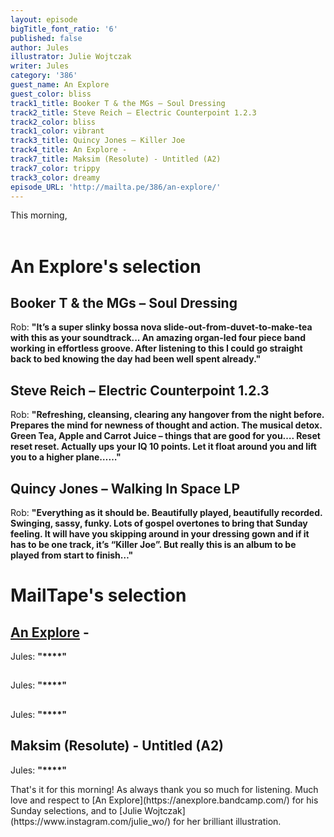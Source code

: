 ```yaml
---
layout: episode
bigTitle_font_ratio: '6'
published: false
author: Jules
illustrator: Julie Wojtczak
writer: Jules
category: '386'
guest_name: An Explore
guest_color: bliss
track1_title: Booker T & the MGs – Soul Dressing
track2_title: Steve Reich – Electric Counterpoint 1.2.3
track2_color: bliss
track1_color: vibrant
track3_title: Quincy Jones – Killer Joe
track4_title: An Explore -
track7_title: Maksim (Resolute) - Untitled (A2)
track7_color: trippy
track3_color: dreamy
episode_URL: 'http://mailta.pe/386/an-explore/'
---
```

<p id="introduction"> This morning, 
<br><br>

</p>


# An Explore's selection


## Booker T & the MGs – Soul Dressing
Rob: **"**It’s a super slinky bossa nova slide-out-from-duvet-to-make-tea with this as your soundtrack... An amazing organ-led four piece band working in effortless groove. After listening to this I could go straight back to bed knowing the day had been well spent already.**"**

## Steve Reich – Electric Counterpoint 1.2.3
Rob: **"**Refreshing, cleansing, clearing any hangover from the night before. Prepares the mind for newness of thought and action. The musical detox. Green Tea, Apple and Carrot Juice – things that are good for you…. Reset reset reset. Actually ups your IQ 10 points. Let it float around you and lift you to a higher plane……**"**

## Quincy Jones – Walking In Space LP
Rob: **"**Everything as it should be. Beautifully played, beautifully recorded. Swinging, sassy, funky. Lots of gospel overtones to bring that Sunday feeling. It will have you skipping around in your dressing gown and if it has to be one track, it’s “Killer Joe”. But really this is an album to be played from start to finish…**"**


# MailTape's selection

## [An Explore](https://anexplore.bandcamp.com/) - 
Jules: **"****"**

## 
Jules: **"****"**

## 
Jules: **"****"**

## Maksim (Resolute) - Untitled (A2)
Jules: **"****"**


<p id="outroduction">That's it for this morning! As always thank you so much for listening. Much love and respect to [An Explore](https://anexplore.bandcamp.com/) for his Sunday selections, and to [Julie Wojtczak](https://www.instagram.com/julie_wo/) for her brilliant illustration.</p>
